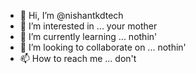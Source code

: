 - 👋 Hi, I’m @nishantkdtech
- 👀 I’m interested in ... your mother
- 🌱 I’m currently learning ... nothin'
- 💞️ I’m looking to collaborate on ... nothin'
- 📫 How to reach me ... don't

<!---
nishantkdtech/nishantkdtech is a ✨ special ✨ repository because its `README.md` (this file) appears on your GitHub profile.
You can click the Preview link to take a look at your changes.

shut the fuck up
--->
